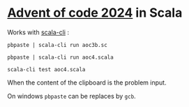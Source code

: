 # [Advent of code 2024](https://adventofcode.com/2024/) in Scala

Works with [scala-cli](https://scala-cli.virtuslab.org/) :

    pbpaste | scala-cli run aoc3b.sc

    pbpaste | scala-cli run aoc4.scala

    scala-cli test aoc4.scala

When the content of the clipboard is the problem input.


On windows `pbpaste` can be replaces by `gcb`.
